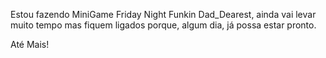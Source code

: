 Estou fazendo MiniGame Friday Night Funkin Dad_Dearest, ainda vai levar muito tempo mas fiquem ligados porque, algum dia, já possa estar pronto.

Até Mais!
